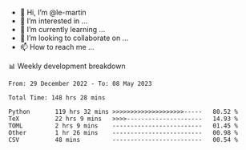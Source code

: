 - 👋 Hi, I’m @le-martin
- 👀 I’m interested in ...
- 🌱 I’m currently learning ...
- 💞️ I’m looking to collaborate on ...
- 📫 How to reach me ...

<!---
Tutorial for using WakaTime stats in GitHub profile: https://github.com/athul/waka-readme
-->

📊 Weekly development breakdown
<!--START_SECTION:waka-->

```text
From: 29 December 2022 - To: 08 May 2023

Total Time: 148 hrs 28 mins

Python       119 hrs 32 mins >>>>>>>>>>>>>>>>>>>>-----   80.52 %
TeX          22 hrs 9 mins   >>>>---------------------   14.93 %
TOML         2 hrs 9 mins    -------------------------   01.45 %
Other        1 hr 26 mins    -------------------------   00.98 %
CSV          48 mins         -------------------------   00.54 %
```

<!--END_SECTION:waka-->

<!---
le-martin/le-martin is a ✨ special ✨ repository because its `README.md` (this file) appears on your GitHub profile.
You can click the Preview link to take a look at your changes.
--->

